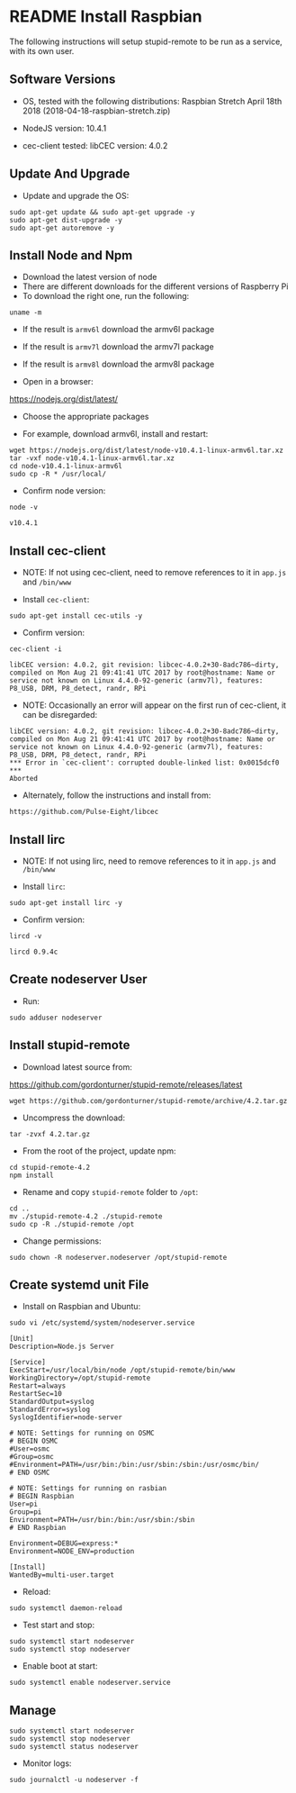 README Install Raspbian
=======================

The following instructions will setup stupid-remote to be run as a service, with its own user.


Software Versions
-----------------

- OS, tested with the following distributions:
Raspbian Stretch April 18th 2018 (2018-04-18-raspbian-stretch.zip)

- NodeJS version: 10.4.1

- cec-client tested:
libCEC version: 4.0.2


Update And Upgrade
------------------

- Update and upgrade the OS:

```
sudo apt-get update && sudo apt-get upgrade -y
sudo apt-get dist-upgrade -y
sudo apt-get autoremove -y
```


Install Node and Npm
--------------------

- Download the latest version of node
- There are different downloads for the different versions of Raspberry Pi
- To download the right one, run the following:

```
uname -m
```

- If the result is `armv6l` download the armv6l package
- If the result is `armv7l` download the armv7l package
- If the result is `armv8l` download the armv8l package

- Open in a browser:

https://nodejs.org/dist/latest/

- Choose the appropriate packages

- For example, download armv6l, install and restart:

```
wget https://nodejs.org/dist/latest/node-v10.4.1-linux-armv6l.tar.xz
tar -vxf node-v10.4.1-linux-armv6l.tar.xz
cd node-v10.4.1-linux-armv6l
sudo cp -R * /usr/local/
```

- Confirm node version:

```
node -v
```
```
v10.4.1
```


Install cec-client
------------------

- NOTE: If not using cec-client, need to remove references to it in `app.js` and `/bin/www`

- Install `cec-client`:

```
sudo apt-get install cec-utils -y
```

- Confirm version:

```
cec-client -i
```
```
libCEC version: 4.0.2, git revision: libcec-4.0.2+30-8adc786~dirty, compiled on Mon Aug 21 09:41:41 UTC 2017 by root@hostname: Name or service not known on Linux 4.4.0-92-generic (armv7l), features: P8_USB, DRM, P8_detect, randr, RPi
```

- NOTE: Occasionally an error will appear on the first run of cec-client, it can be disregarded:

```
libCEC version: 4.0.2, git revision: libcec-4.0.2+30-8adc786~dirty, compiled on Mon Aug 21 09:41:41 UTC 2017 by root@hostname: Name or service not known on Linux 4.4.0-92-generic (armv7l), features: P8_USB, DRM, P8_detect, randr, RPi
*** Error in `cec-client': corrupted double-linked list: 0x0015dcf0 ***
Aborted
```

- Alternately, follow the instructions and install from:

```
https://github.com/Pulse-Eight/libcec
```


Install lirc
------------

- NOTE: If not using lirc, need to remove references to it in `app.js` and `/bin/www`

- Install `lirc`:

```
sudo apt-get install lirc -y
```

- Confirm version:

```
lircd -v
```
```
lircd 0.9.4c
```


Create nodeserver User
----------------------

- Run:

```
sudo adduser nodeserver
```


Install stupid-remote
---------------------

- Download latest source from:

https://github.com/gordonturner/stupid-remote/releases/latest

```
wget https://github.com/gordonturner/stupid-remote/archive/4.2.tar.gz
```

- Uncompress the download:

```
tar -zvxf 4.2.tar.gz
```

- From the root of the project, update npm:

```
cd stupid-remote-4.2
npm install
```

- Rename and copy `stupid-remote` folder to `/opt`:

```
cd ..
mv ./stupid-remote-4.2 ./stupid-remote
sudo cp -R ./stupid-remote /opt
```

- Change permissions:

```
sudo chown -R nodeserver.nodeserver /opt/stupid-remote
```


Create systemd unit File
------------------------

- Install on Raspbian and Ubuntu:

```
sudo vi /etc/systemd/system/nodeserver.service
```
```
[Unit]
Description=Node.js Server

[Service]
ExecStart=/usr/local/bin/node /opt/stupid-remote/bin/www
WorkingDirectory=/opt/stupid-remote
Restart=always
RestartSec=10
StandardOutput=syslog
StandardError=syslog
SyslogIdentifier=node-server

# NOTE: Settings for running on OSMC
# BEGIN OSMC
#User=osmc
#Group=osmc
#Environment=PATH=/usr/bin:/bin:/usr/sbin:/sbin:/usr/osmc/bin/
# END OSMC

# NOTE: Settings for running on rasbian
# BEGIN Raspbian
User=pi
Group=pi
Environment=PATH=/usr/bin:/bin:/usr/sbin:/sbin
# END Raspbian

Environment=DEBUG=express:*
Environment=NODE_ENV=production

[Install]
WantedBy=multi-user.target
```

- Reload:

```
sudo systemctl daemon-reload
```

- Test start and stop:

```
sudo systemctl start nodeserver
sudo systemctl stop nodeserver
```

- Enable boot at start:

```
sudo systemctl enable nodeserver.service
```


Manage
------

```
sudo systemctl start nodeserver
sudo systemctl stop nodeserver
sudo systemctl status nodeserver
```

- Monitor logs:

```
sudo journalctl -u nodeserver -f
```
